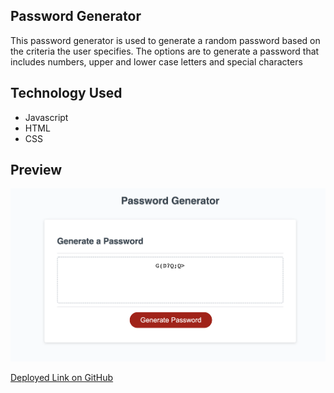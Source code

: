 ## Password Generator 

This password generator is used to generate a random password based on the criteria the user specifies. The options are to generate a password that includes numbers, upper and lower case letters and special characters

## Technology Used

* Javascript
* HTML
* CSS

## Preview

<img src = "./assets/images/forReadme.png" alt = "Website Preview" />  

<a href= "https://gnorzea.github.io/Password-Generator/"> Deployed Link on GitHub</a>